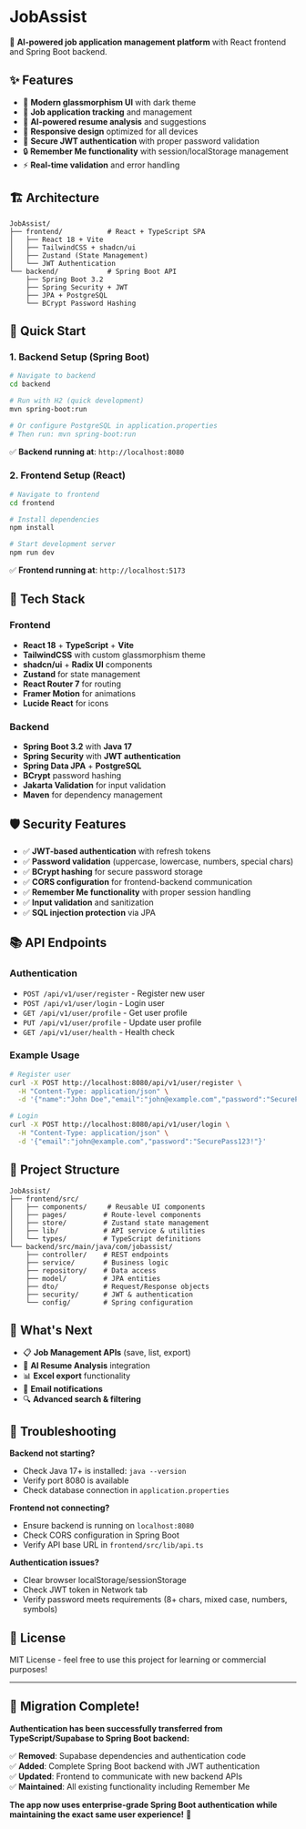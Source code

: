 # JobAssist

🚀 **AI-powered job application management platform** with React frontend and Spring Boot backend.

## ✨ Features

- 🎨 **Modern glassmorphism UI** with dark theme
- 📝 **Job application tracking** and management  
- 🤖 **AI-powered resume analysis** and suggestions
- 📱 **Responsive design** optimized for all devices
- 🔐 **Secure JWT authentication** with proper password validation
- 🔒 **Remember Me functionality** with session/localStorage management
- ⚡ **Real-time validation** and error handling

## 🏗️ Architecture

```
JobAssist/
├── frontend/           # React + TypeScript SPA
│   ├── React 18 + Vite
│   ├── TailwindCSS + shadcn/ui
│   ├── Zustand (State Management)
│   └── JWT Authentication
└── backend/            # Spring Boot API
    ├── Spring Boot 3.2
    ├── Spring Security + JWT
    ├── JPA + PostgreSQL
    └── BCrypt Password Hashing
```

## 🚀 Quick Start

### 1. Backend Setup (Spring Boot)

```bash
# Navigate to backend
cd backend

# Run with H2 (quick development)
mvn spring-boot:run

# Or configure PostgreSQL in application.properties
# Then run: mvn spring-boot:run
```

✅ **Backend running at**: `http://localhost:8080`

### 2. Frontend Setup (React)

```bash
# Navigate to frontend
cd frontend

# Install dependencies
npm install

# Start development server
npm run dev
```

✅ **Frontend running at**: `http://localhost:5173`

## 🔧 Tech Stack

### Frontend
- **React 18** + **TypeScript** + **Vite**
- **TailwindCSS** with custom glassmorphism theme
- **shadcn/ui** + **Radix UI** components
- **Zustand** for state management
- **React Router 7** for routing
- **Framer Motion** for animations
- **Lucide React** for icons

### Backend
- **Spring Boot 3.2** with **Java 17**
- **Spring Security** with **JWT authentication**
- **Spring Data JPA** + **PostgreSQL**
- **BCrypt** password hashing
- **Jakarta Validation** for input validation
- **Maven** for dependency management

## 🛡️ Security Features

- ✅ **JWT-based authentication** with refresh tokens
- ✅ **Password validation** (uppercase, lowercase, numbers, special chars)
- ✅ **BCrypt hashing** for secure password storage
- ✅ **CORS configuration** for frontend-backend communication
- ✅ **Remember Me functionality** with proper session handling
- ✅ **Input validation** and sanitization
- ✅ **SQL injection protection** via JPA

## 📚 API Endpoints

### Authentication
- `POST /api/v1/user/register` - Register new user
- `POST /api/v1/user/login` - Login user  
- `GET /api/v1/user/profile` - Get user profile
- `PUT /api/v1/user/profile` - Update user profile
- `GET /api/v1/user/health` - Health check

### Example Usage

```bash
# Register user
curl -X POST http://localhost:8080/api/v1/user/register \
  -H "Content-Type: application/json" \
  -d '{"name":"John Doe","email":"john@example.com","password":"SecurePass123!"}'

# Login
curl -X POST http://localhost:8080/api/v1/user/login \
  -H "Content-Type: application/json" \
  -d '{"email":"john@example.com","password":"SecurePass123!"}'
```

## 📁 Project Structure

```
JobAssist/
├── frontend/src/
│   ├── components/     # Reusable UI components
│   ├── pages/         # Route-level components
│   ├── store/         # Zustand state management
│   ├── lib/           # API service & utilities
│   └── types/         # TypeScript definitions
└── backend/src/main/java/com/jobassist/
    ├── controller/    # REST endpoints
    ├── service/       # Business logic
    ├── repository/    # Data access
    ├── model/         # JPA entities
    ├── dto/           # Request/Response objects
    ├── security/      # JWT & authentication
    └── config/        # Spring configuration
```

## 🔮 What's Next

- 📋 **Job Management APIs** (save, list, export)
- 🤖 **AI Resume Analysis** integration  
- 📊 **Excel export** functionality
- 📧 **Email notifications**
- 🔍 **Advanced search & filtering**

## 🐛 Troubleshooting

**Backend not starting?**
- Check Java 17+ is installed: `java --version`
- Verify port 8080 is available
- Check database connection in `application.properties`

**Frontend not connecting?**
- Ensure backend is running on `localhost:8080`
- Check CORS configuration in Spring Boot
- Verify API base URL in `frontend/src/lib/api.ts`

**Authentication issues?**
- Clear browser localStorage/sessionStorage
- Check JWT token in Network tab
- Verify password meets requirements (8+ chars, mixed case, numbers, symbols)

## 📄 License

MIT License - feel free to use this project for learning or commercial purposes!

---

## 🎉 Migration Complete!

**Authentication has been successfully transferred from TypeScript/Supabase to Spring Boot backend:**

✅ **Removed**: Supabase dependencies and authentication code  
✅ **Added**: Complete Spring Boot backend with JWT authentication  
✅ **Updated**: Frontend to communicate with new backend APIs  
✅ **Maintained**: All existing functionality including Remember Me  

**The app now uses enterprise-grade Spring Boot authentication while maintaining the exact same user experience!** 🚀